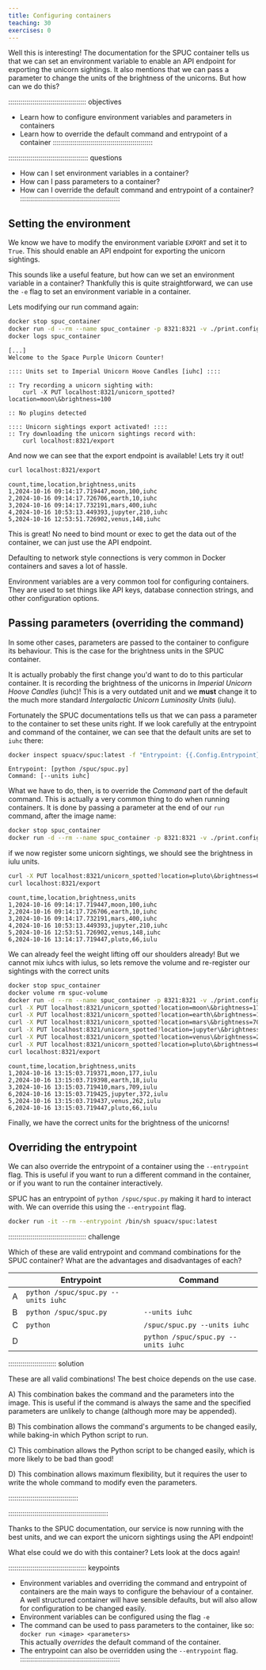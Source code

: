 ```yaml
---
title: Configuring containers
teaching: 30
exercises: 0
---
```


Well this is interesting!
The documentation for the SPUC container tells us that we can set an environment variable to enable an API endpoint for exporting the unicorn sightings.
It also mentions that we can pass a parameter to change the units of the brightness of the unicorns.
But how can we do this?

::::::::::::::::::::::::::::::::::::::: objectives
- Learn how to configure environment variables and parameters in containers
- Learn how to override the default command and entrypoint of a container
::::::::::::::::::::::::::::::::::::::::::::::::::

:::::::::::::::::::::::::::::::::::::::: questions
- How can I set environment variables in a container?
- How can I pass parameters to a container?
- How can I override the default command and entrypoint of a container?
::::::::::::::::::::::::::::::::::::::::::::::::::

## Setting the environment

We know we have to modify the environment variable `EXPORT` and set it to `True`.
This should enable an API endpoint for exporting the unicorn sightings.

This sounds like a useful feature, but how can we set an environment variable in a container?
Thankfully this is quite straightforward, we can use the `-e` flag to set an environment variable in a container.

Lets modifying our run command again:

```bash
docker stop spuc_container
docker run -d --rm --name spuc_container -p 8321:8321 -v ./print.config:/spuc/config/print.config -v spuc-volume:/spuc/output -e EXPORT=true spuacv/spuc:latest
docker logs spuc_container
```
```output
[...]
Welcome to the Space Purple Unicorn Counter!

:::: Units set to Imperial Unicorn Hoove Candles [iuhc] ::::

:: Try recording a unicorn sighting with:
    curl -X PUT localhost:8321/unicorn_spotted?location=moon\&brightness=100

:: No plugins detected

:::: Unicorn sightings export activated! ::::
:: Try downloading the unicorn sightings record with:
    curl localhost:8321/export
```

And now we can see that the export endpoint is available!
Lets try it out!
```bash
curl localhost:8321/export
```
```output
count,time,location,brightness,units
1,2024-10-16 09:14:17.719447,moon,100,iuhc
2,2024-10-16 09:14:17.726706,earth,10,iuhc
3,2024-10-16 09:14:17.732191,mars,400,iuhc
4,2024-10-16 10:53:13.449393,jupyter,210,iuhc
5,2024-10-16 12:53:51.726902,venus,148,iuhc
```

This is great! No need to bind mount or exec to get the data out of the container, we can just use the API endpoint.

Defaulting to network style connections is very common in Docker containers and saves a lot of hassle.

Environment variables are a very common tool for configuring containers.
They are used to set things like API keys, database connection strings, and other configuration options.

## Passing parameters (overriding the command)

In some other cases, parameters are passed to the container to configure its behaviour.
This is the case for the brightness units in the SPUC container.

It is actually probably the first change you'd want to do to this particular container.
It is recording the brightness of the unicorns in *Imperial Unicorn Hoove Candles* (iuhc)!
This is a very outdated unit and we **must** change it to the much more standard *Intergalactic Unicorn Luminosity Units* (iulu).

Fortunately the SPUC documentations tells us that we can pass a parameter to the container to set these units right.
If we look carefully at the entrypoint and command of the container, we can see that the default units are set to `iuhc` there:
```bash
docker inspect spuacv/spuc:latest -f "Entrypoint: {{.Config.Entrypoint}}\nCommand: {{.Config.Cmd}}"
```
```output
Entrypoint: [python /spuc/spuc.py]
Command: [--units iuhc]
```

What we have to do, then, is to override the *Command* part of the default command.
This is actually a very common thing to do when running containers.
It is done by passing a parameter at the end of our `run` command, after the image name:
```bash
docker stop spuc_container
docker run -d --rm --name spuc_container -p 8321:8321 -v ./print.config:/spuc/config/print.config -v spuc-volume:/spuc/output -e EXPORT=true spuacv/spuc:latest --units iulu
```

if we now register some unicorn sightings, we should see the brightness in iulu units.
```bash
curl -X PUT localhost:8321/unicorn_spotted?location=pluto\&brightness=66
curl localhost:8321/export
```
```output
count,time,location,brightness,units
1,2024-10-16 09:14:17.719447,moon,100,iuhc
2,2024-10-16 09:14:17.726706,earth,10,iuhc
3,2024-10-16 09:14:17.732191,mars,400,iuhc
4,2024-10-16 10:53:13.449393,jupyter,210,iuhc
5,2024-10-16 12:53:51.726902,venus,148,iuhc
6,2024-10-16 13:14:17.719447,pluto,66,iulu
```

We can already feel the weight lifting off our shoulders already!
But we cannot mix iuhcs with iulus, so lets remove the volume and re-register our sightings with the correct units
```bash
docker stop spuc_container
docker volume rm spuc-volume
docker run -d --rm --name spuc_container -p 8321:8321 -v ./print.config:/spuc/config/print.config -v spuc-volume:/spuc/output -e EXPORT=true spuacv/spuc:latest --units iulu
curl -X PUT localhost:8321/unicorn_spotted?location=moon\&brightness=177
curl -X PUT localhost:8321/unicorn_spotted?location=earth\&brightness=18
curl -X PUT localhost:8321/unicorn_spotted?location=mars\&brightness=709
curl -X PUT localhost:8321/unicorn_spotted?location=jupyter\&brightness=372
curl -X PUT localhost:8321/unicorn_spotted?location=venus\&brightness=262
curl -X PUT localhost:8321/unicorn_spotted?location=pluto\&brightness=66
curl localhost:8321/export
```
```output
count,time,location,brightness,units
1,2024-10-16 13:15:03.719371,moon,177,iulu
2,2024-10-16 13:15:03.719398,earth,18,iulu
3,2024-10-16 13:15:03.719410,mars,709,iulu
6,2024-10-16 13:15:03.719425,jupyter,372,iulu
5,2024-10-16 13:15:03.719437,venus,262,iulu
6,2024-10-16 13:15:03.719447,pluto,66,iulu
```

Finally, we have the correct units for the brightness of the unicorns!

## Overriding the entrypoint

We can also override the entrypoint of a container using the `--entrypoint` flag.
This is useful if you want to run a different command in the container, or if you want to run the container interactively.

SPUC has an entrypoint of `python /spuc/spuc.py` making it hard to interact with.
We can override this using the `--entrypoint` flag.

```bash
docker run -it --rm --entrypoint /bin/sh spuacv/spuc:latest
```

::::::::::::::::::::::::::::::::::::::: challenge

Which of these are valid entrypoint and command combinations for the SPUC container? What are the advantages and disadvantages of each?

|   | Entrypoint                          | Command                             |
|---|-------------------------------------|-------------------------------------|
| A | `python /spuc/spuc.py --units iuhc` |                                     |
| B | `python /spuc/spuc.py`              | `--units iuhc`                      |
| C | `python`                            | `/spuc/spuc.py --units iuhc`        |
| D |                                     | `python /spuc/spuc.py --units iuhc` |

:::::::::::::::::::::::: solution

These are all valid combinations! The best choice depends on the use case.

A) This combination bakes the command and the parameters into the image.
   This is useful if the command is always the same and the specified parameters are unlikely to change (although more may be appended).

B) This combination allows the command's arguments to be changed easily, while baking-in which Python script to run.

C) This combination allows the Python script to be changed easily, which is more likely to be bad than good!

D) This combination allows maximum flexibility, but it requires the user to write the whole command to modify even the parameters.

:::::::::::::::::::::::::::::::::::

::::::::::::::::::::::::::::::::::::::::::::::::::

Thanks to the SPUC documentation, our service is now running with the best units, and we can export the unicorn sightings using the API endpoint!

What else could we do with this container? Lets look at the docs again!

::::::::::::::::::::::::::::::::::::::: keypoints
- Environment variables and overriding the command and entrypoint of containers are the main ways to configure the behaviour of a container.
  A well structured container will have sensible defaults, but will also allow for configuration to be changed easily.
- Environment variables can be configured using the flag `-e`
- The command can be used to pass parameters to the container, like so:  
  `docker run <image> <parameters>`  
  This actually *overrides* the default command of the container.
- The entrypoint can also be overridden using the `--entrypoint` flag.
::::::::::::::::::::::::::::::::::::::::::::::::::
